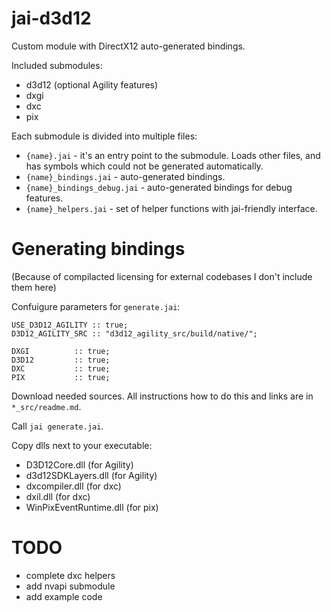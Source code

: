 # jai-d3d12
Custom module with DirectX12 auto-generated bindings.

Included submodules:
- d3d12 (optional Agility features)
- dxgi
- dxc
- pix

Each submodule is divided into multiple files:
- `{name}.jai` - it's an entry point to the submodule. Loads other files, and has symbols which could not be generated automatically.
- `{name}_bindings.jai` - auto-generated bindings.
- `{name}_bindings_debug.jai` - auto-generated bindings for debug features.
- `{name}_helpers.jai` - set of helper functions with jai-friendly interface.

# Generating bindings
(Because of compilacted licensing for external codebases I don't include them here)

Confuigure parameters for `generate.jai`:
```
USE_D3D12_AGILITY :: true;
D3D12_AGILITY_SRC :: "d3d12_agility_src/build/native/";

DXGI          :: true;
D3D12         :: true;
DXC           :: true;
PIX           :: true;
```

Download needed sources. All instructions how to do this and links are in `*_src/readme.md`.  

Call `jai generate.jai`.  

Copy dlls next to your executable:
- D3D12Core.dll (for Agility)
- d3d12SDKLayers.dll (for Agility)
- dxcompiler.dll (for dxc)
- dxil.dll (for dxc)
- WinPixEventRuntime.dll (for pix)


# TODO
- complete dxc helpers
- add nvapi submodule
- add example code

